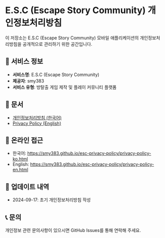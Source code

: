 # E.S.C (Escape Story Community) 개인정보처리방침

이 저장소는 E.S.C (Escape Story Community) 모바일 애플리케이션의 개인정보처리방침을 공개적으로 관리하기 위한 공간입니다.

## 📱 서비스 정보
- **서비스명**: E.S.C (Escape Story Community)
- **제공자**: smy383
- **서비스 유형**: 방탈출 게임 제작 및 플레이 커뮤니티 플랫폼

## 📄 문서
- [개인정보처리방침 (한국어)](./privacy-policy-ko.md)
- [Privacy Policy (English)](./privacy-policy-en.md)

## 🔗 온라인 접근
- 한국어: https://smy383.github.io/esc-privacy-policy/privacy-policy-ko.html
- English: https://smy383.github.io/esc-privacy-policy/privacy-policy-en.html

## 📅 업데이트 내역
- 2024-09-17: 초기 개인정보처리방침 작성

## 📞 문의
개인정보 관련 문의사항이 있으시면 GitHub Issues를 통해 연락해 주세요.